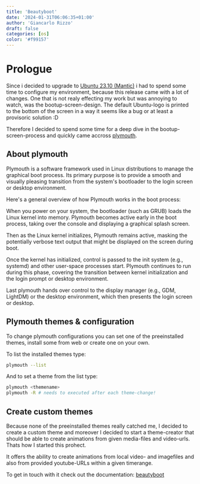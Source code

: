 ```yaml
---
title: 'Beautyboot'
date: '2024-01-31T06:06:35+01:00'
author: 'Giancarlo Rizzo'
draft: false
categories: [os]
color: '#f99157'
---
```


# Prologue

Since i decided to upgrade to [Ubuntu 23.10 (Mantic)](https://releases.ubuntu.com/mantic/) i had to spend some time to configure my environment, because this release came with a lot of changes. One that is not realy effecting my work but was annoying to watch, was the bootup-screen-design. The default Ubuntu-logo is printed to the bottom of the screen in a way it seems like a bug or at least a provisoric solution :D

Therefore I decided to spend some time for a deep dive in the bootup-screen-process and quickly came accross [plymouth](https://linux.die.net/man/8/plymouth). 

## About plymouth

Plymouth is a software framework used in Linux distributions to manage the graphical boot process. Its primary purpose is to provide a smooth and visually pleasing transition from the system's bootloader to the login screen or desktop environment. 

Here's a general overview of how Plymouth works in the boot process:

When you power on your system, the bootloader (such as GRUB) loads the Linux kernel into memory. Plymouth becomes active early in the boot process, taking over the console and displaying a graphical splash screen.

Then as the Linux kernel initializes, Plymouth remains active, masking the potentially verbose text output that might be displayed on the screen during boot.

Once the kernel has initialized, control is passed to the init system (e.g., systemd) and other user-space processes start. Plymouth continues to run during this phase, covering the transition between kernel initialization and the login prompt or desktop environment.

Last plymouth hands over control to the display manager (e.g., GDM, LightDM) or the desktop environment, which then presents the login screen or desktop.

## Plymouth themes & configuration

To change plymouth configurations you can set one of the preeinstalled themes, install some from web or create one on your own.

To list the installed themes type:

```bash
plymouth --list
```

And to set a theme from the list type:

```bash
plymouth <themename>
plymouth -R # needs to executed after each theme-change!
```

## Create custom themes

Because none of the preeinstalled themes really catched me, I decided to create a custom theme and moreover I decided to start a theme-creator that should be able to create animations from given media-files and video-urls. Thats how I started this prohect.

It offers the ability to create animations from local video- and imagefiles and also from provided youtube-URLs within a given timerange.

To get in touch with it check out the documentation: [beautyboot](https://github.com/protogia/beautyboot)

